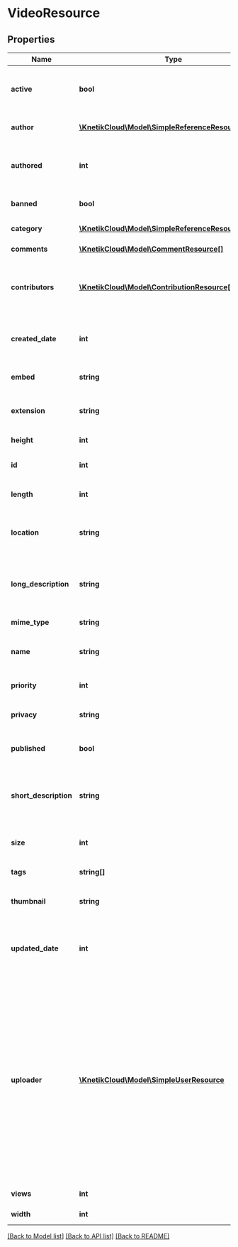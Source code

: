 # VideoResource

## Properties
Name | Type | Description | Notes
------------ | ------------- | ------------- | -------------
**active** | **bool** | Whether the video is available, based on various factors | [optional] 
**author** | [**\KnetikCloud\Model\SimpleReferenceResourceLong_**](SimpleReferenceResourceLong_.md) | The original artist of the media | [optional] 
**authored** | **int** | The date the media was created as a unix timestamp in seconds | [optional] 
**banned** | **bool** | Whether the video has been banned or not | [optional] 
**category** | [**\KnetikCloud\Model\SimpleReferenceResourceString_**](SimpleReferenceResourceString_.md) | The category of the video | 
**comments** | [**\KnetikCloud\Model\CommentResource[]**](CommentResource.md) | The comments of the video | [optional] 
**contributors** | [**\KnetikCloud\Model\ContributionResource[]**](ContributionResource.md) | Artists that contributed to the creation. See separate endpoint to add to list | [optional] 
**created_date** | **int** | The date/time this resource was created in seconds since unix epoch | [optional] 
**embed** | **string** | The country of an embedable version | [optional] 
**extension** | **string** | The file extension of the media file. 1-5 characters | 
**height** | **int** | The height of the video in px | 
**id** | **int** | The unique ID for that resource | [optional] 
**length** | **int** | The length of the video in seconds | 
**location** | **string** | The country of the media. Typically a url. Cannot be blank | 
**long_description** | **string** | The user friendly name of that resource. Defaults to blank string | [optional] 
**mime_type** | **string** | The mime-type of the media | [optional] 
**name** | **string** | The user friendly name of that resource | 
**priority** | **int** | The sort order of the video. default: 100 | [optional] 
**privacy** | **string** | The privacy setting. default: private | [optional] 
**published** | **bool** | Whether the video has been made public. Default true | [optional] 
**short_description** | **string** | The user friendly name of that resource. Defaults to blank string | [optional] 
**size** | **int** | The size of the media. Minimum 0 if supplied | [optional] 
**tags** | **string[]** | The tags for the video | [optional] 
**thumbnail** | **string** | The country of a thumbnail version. Typically a url | [optional] 
**updated_date** | **int** | The date/time this resource was last updated in seconds since unix epoch | [optional] 
**uploader** | [**\KnetikCloud\Model\SimpleUserResource**](SimpleUserResource.md) | The user the media was uploaded by. May be null for system uploaded media. May only be set to a user other than the current caller if VIDEOS_ADMIN permission. Null will mean the caller is the uploader unless the caller has VIDEOS_ADMIN permission, in which case it will be set to null | [optional] 
**views** | **int** | The view count of the video | [optional] 
**width** | **int** | The width of the video in px | 

[[Back to Model list]](../README.md#documentation-for-models) [[Back to API list]](../README.md#documentation-for-api-endpoints) [[Back to README]](../README.md)


